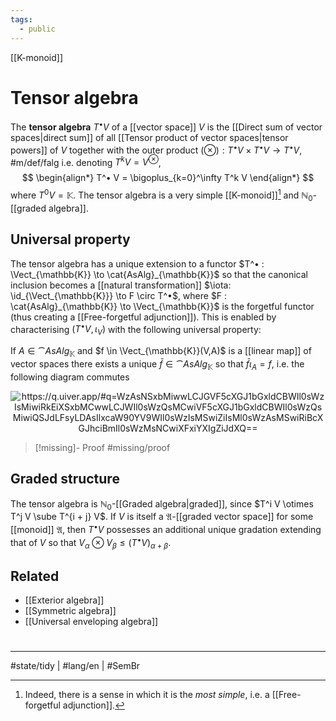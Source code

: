```yaml
---
tags:
  - public
---
```

[[K-monoid]]
# Tensor algebra

The **tensor algebra** $T^•V$ of a [[vector space]] $V$ is the [[Direct sum of vector spaces|direct sum]] of all [[Tensor product of vector spaces|tensor powers]] of $V$ together with the outer product $(\otimes) : T^•V \times T^•V \to T^•V$, #m/def/falg 
i.e. denoting $T^k V= V^\otimes$,
$$
\begin{align*}
T^• V = \bigoplus_{k=0}^\infty T^k V
\end{align*}
$$
where $T^0 V = \mathbb{K}$.
The tensor algebra is a very simple [[K-monoid]][^most]
and $\mathbb{N}_{0}$-[[graded algebra]].

  [^most]: Indeed, there is a sense in which it is the _most simple_, i.e. a [[Free-forgetful adjunction]].

## Universal property

The tensor algebra has a unique extension to a functor $T^• : \Vect_{\mathbb{K}} \to \cat{AsAlg}_{\mathbb{K}}$ 
so that the canonical inclusion becomes a [[natural transformation]] $\iota: \id_{\Vect_{\mathbb{K}}} \to F \circ T^•$, 
where $F : \cat{AsAlg}_{\mathbb{K}} \to \Vect_{\mathbb{K}}$ is the forgetful functor (thus creating a [[Free-forgetful adjunction]]).
This is enabled by characterising $(T^•V, \iota_{V})$ with the following universal property:

If $A \in \cat{AsAlg}_{\mathbb{K}}$ and $f \in \Vect_{\mathbb{K}}(V,A)$ is a [[linear map]] of vector spaces
there exists a unique $\bar f \in \cat{AsAlg}_{\mathbb{K}}$ so that $\bar f \iota_{A}=f$,
i.e. the following diagram commutes

<p align="center"><img align="center" src="https://i.upmath.me/svg/%0A%25%20https%3A%2F%2Fq.uiver.app%2F%23q%3DWzAsNSxbMiwwLCJGVF5cXGJ1bGxldCBWIl0sWzIsMiwiRkEiXSxbMCwwLCJWIl0sWzQsMCwiVF5cXGJ1bGxldCBWIl0sWzQsMiwiQSJdLFsyLDAsIlxcaW90YV9WIl0sWzIsMSwiZiIsMl0sWzAsMSwiRiBcXGJhciBmIl0sWzMsNCwiXFxiYXIgZiJdXQ%3D%3D%0A%5C%5B%5Cbegin%7Btikzcd%7D%0A%09V%20%26%26%20%7BFT%5E%5Cbullet%20V%7D%20%26%26%20%7BT%5E%5Cbullet%20V%7D%20%5C%5C%0A%09%5C%5C%0A%09%26%26%20FA%20%26%26%20A%0A%09%5Carrow%5B%22%7B%5Ciota_V%7D%22%2C%20from%3D1-1%2C%20to%3D1-3%5D%0A%09%5Carrow%5B%22f%22'%2C%20from%3D1-1%2C%20to%3D3-3%5D%0A%09%5Carrow%5B%22%7BF%20%5Cbar%20f%7D%22%2C%20from%3D1-3%2C%20to%3D3-3%5D%0A%09%5Carrow%5B%22%7B%5Cbar%20f%7D%22%2C%20from%3D1-5%2C%20to%3D3-5%5D%0A%5Cend%7Btikzcd%7D%5C%5D%0A#invert" alt="https://q.uiver.app/#q=WzAsNSxbMiwwLCJGVF5cXGJ1bGxldCBWIl0sWzIsMiwiRkEiXSxbMCwwLCJWIl0sWzQsMCwiVF5cXGJ1bGxldCBWIl0sWzQsMiwiQSJdLFsyLDAsIlxcaW90YV9WIl0sWzIsMSwiZiIsMl0sWzAsMSwiRiBcXGJhciBmIl0sWzMsNCwiXFxiYXIgZiJdXQ==" /></p>

> [!missing]- Proof
> #missing/proof 

## Graded structure

The tensor algebra is $\mathbb{N}_{0}$-[[Graded algebra|graded]], since $T^i V \otimes T^j V \sube T^{i + j} V$.
If $V$ is itself a $\mathfrak{A}$-[[graded vector space]] for some [[monoid]] $\mathfrak{A}$,
then $T^\bullet V$ possesses an additional unique gradation extending that of $V$ so that $V_{\alpha} \otimes V_{\beta} \leq (T^\bullet V)_{\alpha+\beta}$.

## Related

- [[Exterior algebra]]
- [[Symmetric algebra]]
- [[Universal enveloping algebra]]

#
---
#state/tidy | #lang/en | #SemBr
